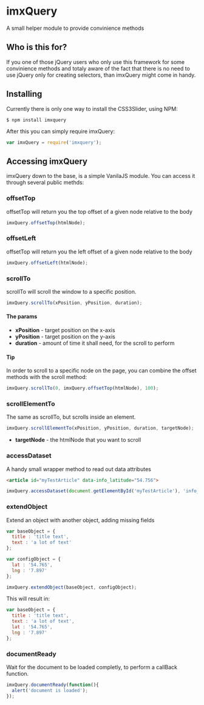 # imxQuery

A small helper module to provide convinience methods

## Who is this for?

If you one of those jQuery users who only use this framework for some convinience methods and totaly aware of the fact that there is no need to use jQuery only for creating selectors, than imxQuery might come in handy.

## Installing

Currently there is only one way to install the CSS3Slider, using NPM:
```
$ npm install imxquery
```
After this you can simply require imxQuery:
```javascript
var imxQuery = require('imxquery');
```

## Accessing imxQuery

imxQuery down to the base, is a simple VanilaJS module. You can access it through several public methds:

### offsetTop

offsetTop will return you the top offset of a given node relative to the body
```javascript
imxQuery.offsetTop(htmlNode);
```

### offsetLeft

offsetTop will return you the left offset of a given node relative to the body
```javascript
imxQuery.offsetLeft(htmlNode);
```

### scrollTo

scrollTo will scroll the window to a specific position.
```javascript
imxQuery.scrollTo(xPosition, yPosition, duration);
```

#### The params

* **xPosition** - target position on the x-axis
* **yPosition** - target position on the y-axis
* **duration** - amount of time it shall need, for the scroll to perform

#### Tip

In order to scroll to a specific node on the page, you can combine the offset methods with the scroll method:
```javascript
imxQuery.scrollTo(0, imxQuery.offsetTop(htmlNode), 100);
```

### scrollElementTo

The same as scrollTo, but scrolls inside an element.
```javascript
imxQuery.scrollElementTo(xPosition, yPosition, duration, targetNode);
```
* **targetNode** - the htmlNode that you want to scroll

### accessDataset

A handy small wrapper method to read out data attributes
```html
<article id="myTestArticle" data-info_latitude="54.756">
```
```javascript
imxQuery.accessDataset(document.getElementById('myTestArticle'), 'info_latitude');
```

### extendObject
Extend an object with another object, adding missing fields
```javascript
var baseObject = {
  title : 'title text',
  text : 'a lot of text'
};

var configObject = {
  lat : '54.765',
  lng : '7.897'
};

imxQuery.extendObject(baseObject, configObject);
```
This will result in:
```javascript
var baseObject = {
  title : 'title text',
  text : 'a lot of text',
  lat : '54.765',
  lng : '7.897'
};
```

### documentReady

Wait for the document to be loaded completly, to perform a callBack function.
```javascript
imxQuery.documentReady(function(){
  alert('document is loaded');
});
```
